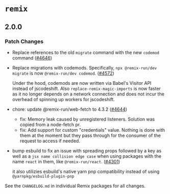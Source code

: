 # `remix`

## 2.0.0

### Patch Changes

- Replace references to the old `migrate` command with the new `codemod` command ([#4646](https://github.com/remix-run/remix/pull/4646))
- Replace migrations with codemods. Specifically, `npx @remix-run/dev migrate` is now `@remix-run/dev codemod`. ([#4572](https://github.com/remix-run/remix/pull/4572))

  Under the hood, codemods are now written via Babel's Visitor API instead of jscodeshift.
  Also `replace-remix-magic-imports` is now faster as it no longer depends on a network connection
  and does not incur the overhead of spinning up workers for jscodeshift.

- chore: update @remix-run/web-fetch to 4.3.2 ([#4644](https://github.com/remix-run/remix/pull/4644))

  - fix: Memory leak caused by unregistered listeners. Solution was copied from a node-fetch pr.
  - fix: Add support for custom "credentials" value. Nothing is done with them at the moment but they pass through for the consumer of the request to access if needed.

- bump esbuild to fix an issue with spreading props followed by a key as well as a `jsx name collision edge case` when using packages with the name `react` in them, like `@remix-run/react`. ([#4301](https://github.com/remix-run/remix/pull/4301))

  it also utilizies esbuild's native yarn pnp compatibility instead of using `@yarnpkg/esbuild-plugin-pnp`

See the `CHANGELOG.md` in individual Remix packages for all changes.
